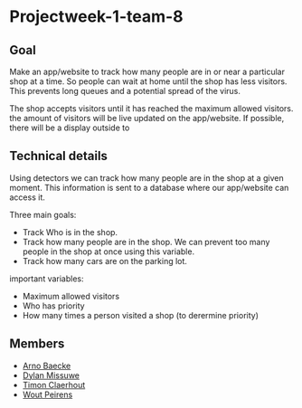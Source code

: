 ﻿# Projectweek-1-team-8
 
## Goal
Make an app/website to track how many people are in or near a particular shop at a time. So people can wait at home until the shop has less visitors. This prevents long queues and a potential spread of the virus.

The shop accepts visitors until it has reached the maximum allowed visitors. the amount of visitors will be live updated on the app/website. If possible, there will be a display outside to 

## Technical details
Using detectors we can track how many people are in the shop at a given moment. This information is sent to a database where our app/website can access it.

Three main goals:
- Track Who is in the shop.
- Track how many people are in the shop. We can prevent too many people in the shop at once using this variable.
- Track how many cars are on the parking lot.

important variables:
- Maximum allowed visitors
- Who has priority
- How many times a person visited a shop (to derermine priority)

## Members
- [Arno Baecke](https://github.com/arnobaecke)
- [Dylan Missuwe](https://github.com/DylanMissu)
- [Timon Claerhout](https://github.com/TimonClaerhout)
- [Wout Peirens](https://github.com/wout297)





